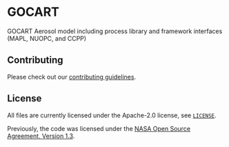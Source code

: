 # GOCART
GOCART Aerosol model including process library and framework interfaces (MAPL, NUOPC, and CCPP)

## Contributing

Please check out our [contributing guidelines](CONTRIBUTING.md).

## License

All files are currently licensed under the Apache-2.0 license, see [`LICENSE`](LICENSE).

Previously, the code was licensed under the [NASA Open Source Agreement, Version 1.3](LICENSE-NOSA).
